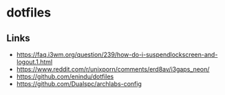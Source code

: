 # dotfiles

## Links
- https://faq.i3wm.org/question/239/how-do-i-suspendlockscreen-and-logout.1.html
- https://www.reddit.com/r/unixporn/comments/erd8av/i3gaps_neon/
- https://github.com/enindu/dotfiles
- https://github.com/Dualspc/archlabs-config

